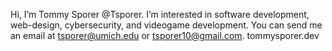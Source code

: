 Hi, I’m Tommy Sporer @Tsporer.
I’m interested in software development, web-design, cybersecurity, and videogame development.
You can send me an email at tsporer@umich.edu or tsporer10@gmail.com.
tommysporer.dev
